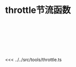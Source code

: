 # throttle节流函数

<div class="throttle-container">
</div>

<<< ../../src/tools/throttle.ts

<script lang="ts" setup>
import throttle from '../../src/func/throttle.ts'
</script>

<style>
button {
  border: 1px solid #CCCCCC;
}
.throttle-container {
  position: relative;
  height: 100px;
  width: 100px;
  /* border: 1px solid #CCCCCC; */
}
</style>
